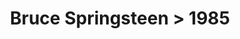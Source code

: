 ---
permalink: /projects/graphics/bootleg-covers/bruce/1985
title: 'Bruce Springsteen > 1985'
artist: 'Bruce_Springsteen'
year: '1985'
layout: bootlegs
header:
  overlay_image: /assets/img/graphics/bootleg-covers/features/bruce/1985.jpg
---